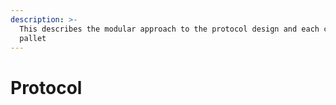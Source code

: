 ```yaml
---
description: >-
  This describes the modular approach to the protocol design and each custom
  pallet
---
```


# Protocol

